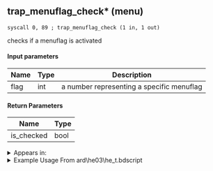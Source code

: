## trap_menuflag_check* (menu)

`syscall 0, 89 ; trap_menuflag_check (1 in, 1 out)`

checks if a menuflag is activated

#### Input parameters
| Name | Type | Description
|------|------|------------
| flag   | int   | a number representing a specific menuflag


#### Return Parameters
| Name | Type
|------|-----
| is_checked   | bool   


<details>
	<summary>Appears in:</summary>
| filename | Entity (obj)
|----------|-------------
| ard\he03\he_t.bdscript       |           
| msn\TT04_MS00\tt04.bdscript       |           
| msn\TT04_MS01\tt04.bdscript       |           
| msn\TT04_MS02\tt04.bdscript       |           

</details>

<details>
	<summary>Example Usage From ard\he03\he_t.bdscript</summary>
```
L100:
 popToSp 0
 popToSp 4
 popToSp 8
 popToSp 12
 popToSp 16
 pushFromFSp 16
 syscall 0, 89 ; trap_menuflag_check (1 in, 1 out)
 jz L122
 pushFromFSp 8
 syscall 1, 37 ; trap_bg_show (1 in, 0 out)
 jmp L122
```
</details>

